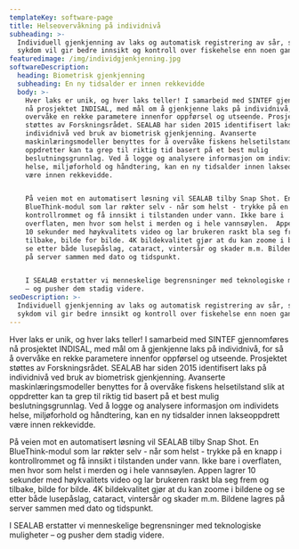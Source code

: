 ```yaml
---
templateKey: software-page
title: Helseovervåkning på individnivå
subheading: >-
  Individuell gjenkjenning av laks og automatisk registrering av sår, skader og
  sykdom vil gir bedre innsikt og kontroll over fiskehelse enn noen gang.
featuredimage: /img/individgjenkjenning.jpg
softwareDescription:
  heading: Biometrisk gjenkjenning
  subheading: En ny tidsalder er innen rekkevidde
  body: >-
    Hver laks er unik, og hver laks teller! I samarbeid med SINTEF gjennomføres
    nå prosjektet INDISAL, med mål om å gjenkjenne laks på individnivå, for så å
    overvåke en rekke parametere innenfor oppførsel og utseende. Prosjektet
    støttes av Forskningsrådet. SEALAB har siden 2015 identifisert laks på
    individnivå ved bruk av biometrisk gjenkjenning. Avanserte
    maskinlæringsmodeller benyttes for å overvåke fiskens helsetilstand slik at
    oppdretter kan ta grep til riktig tid basert på et best mulig
    beslutningsgrunnlag. Ved å logge og analysere informasjon om individets
    helse, miljøforhold og håndtering, kan en ny tidsalder innen lakseoppdrett
    være innen rekkevidde.


    På veien mot en automatisert løsning vil SEALAB tilby Snap Shot. En
    BlueThink-modul som lar røkter selv - når som helst - trykke på en knapp i
    kontrollrommet og få innsikt i tilstanden under vann. Ikke bare i
    overflaten, men hvor som helst i merden og i hele vannsøylen.  Appen lagrer
    10 sekunder med høykvalitets video og lar brukeren raskt bla seg frem og
    tilbake, bilde for bilde. 4K bildekvalitet gjør at du kan zoome i bildene og
    se etter både lusepåslag, cataract, vintersår og skader m.m. Bildene lagres
    på server sammen med dato og tidspunkt.


    I SEALAB erstatter vi menneskelige begrensninger med teknologiske muligheter
    – og pusher dem stadig videre.
seoDescription: >-
  Individuell gjenkjenning av laks og automatisk registrering av sår, skader og
  sykdom vil gir bedre innsikt og kontroll over fiskehelse enn noen gang.
---
```


Hver laks er unik, og hver laks teller! I samarbeid med SINTEF gjennomføres nå prosjektet INDISAL, med mål om å gjenkjenne laks på individnivå, for så å overvåke en rekke parametere innenfor oppførsel og utseende. Prosjektet støttes av Forskningsrådet. SEALAB har siden 2015 identifisert laks på individnivå ved bruk av biometrisk gjenkjenning. Avanserte maskinlæringsmodeller benyttes for å overvåke fiskens helsetilstand slik at oppdretter kan ta grep til riktig tid basert på et best mulig beslutningsgrunnlag. Ved å logge og analysere informasjon om individets helse, miljøforhold og håndtering, kan en ny tidsalder innen lakseoppdrett være innen rekkevidde.

På veien mot en automatisert løsning vil SEALAB tilby Snap Shot. En BlueThink-modul som lar røkter selv - når som helst - trykke på en knapp i kontrollrommet og få innsikt i tilstanden under vann. Ikke bare i overflaten, men hvor som helst i merden og i hele vannsøylen.  Appen lagrer 10 sekunder med høykvalitets video og lar brukeren raskt bla seg frem og tilbake, bilde for bilde. 4K bildekvalitet gjør at du kan zoome i bildene og se etter både lusepåslag, cataract, vintersår og skader m.m. Bildene lagres på server sammen med dato og tidspunkt.

I SEALAB erstatter vi menneskelige begrensninger med teknologiske muligheter
– og pusher dem stadig videre.
